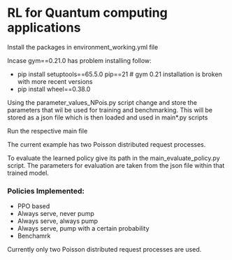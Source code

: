 # RL for Quantum computing applications 

Install the packages in environment_working.yml file

Incase gym==0.21.0 has problem installing follow:

- pip install setuptools==65.5.0 pip==21  # gym 0.21 installation is broken with more recent versions
- pip install wheel==0.38.0

Using the parameter_values_NPois.py script change and store the parameters that wil be used for training and benchmarking.
This will be stored as a json file which is then loaded and used in main*.py scripts


Run the respective main file

The current example has two Poisson distributed request processes.

To evaluate the learned policy give its path in the main_evaluate_policy.py script. The parameters for evaluation are taken from the json file within that trained model. 


### Policies Implemented:
 - PPO based 
 - Always serve, never pump
 - Always serve, always pump 
 - Always serve, pump with a certain probability
 - Benchamrk 

Currently only two Poisson distributed request processes are used. 

